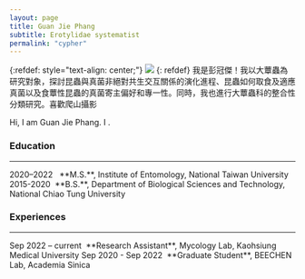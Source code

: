 ```yaml
---
layout: page
title: Guan Jie Phang
subtitle: Erotylidae systematist
permalink: "cypher"
---
```

{:refdef: style="text-align: center;"}
![](assets/img/people/P7040065.jpg)
{: refdef}
我是彭冠傑！我以大蕈蟲為研究對象，探討昆蟲與真菌非絕對共生交互關係的演化進程、昆蟲如何取食及適應真菌以及食蕈性昆蟲的真菌寄主偏好和專一性。同時，我也進行大蕈蟲科的整合性分類研究。喜歡爬山攝影<br>

Hi, I am Guan Jie Phang. I .

### Education
<hr>
2020–2022&nbsp;&nbsp;&nbsp;**M.S.**, Institute of Entomology, National Taiwan University<br>
2015-2020&nbsp;&nbsp;**B.S.**, Department of Biological Sciences and Technology, National Chiao Tung University<br>

### Experiences
<hr>
Sep 2022 – current&nbsp;&nbsp;**Research Assistant**, Mycology Lab, Kaohsiung Medical University
Sep 2020 - Sep 2022&nbsp;&nbsp;**Graduate Student**, BEECHEN Lab, Academia Sinica
